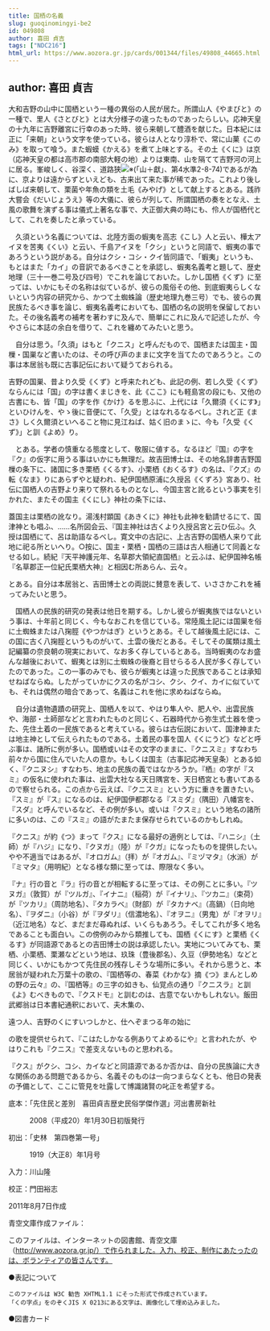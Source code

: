```yaml
---
title: 国栖の名義
slug: guoqinomingyi-be2
id: 049808
author: 喜田 貞吉
tags: ["NDC216"]
html_url: https://www.aozora.gr.jp/cards/001344/files/49808_44665.html
---
```


## author: 喜田 貞吉

大和吉野の山中に国栖という一種の異俗の人民が居た。所謂山人《やまびと》の一種で、里人《さとびと》とは大分様子の違ったものであったらしい。応神天皇の十九年に吉野離宮に行幸のあった時、彼ら来朝して醴酒を献じた。日本紀には正に「来朝」という文字を使っている。彼らは人となり淳朴で、常に山菓《このみ》を取って喰う。また蝦蟆《かえる》を煮て上味とする。その土《くに》は京（応神天皇の都は高市郡の南部大軽の地）よりは東南、山を隔てて吉野河の河上に居る。峯峻しく、谷深く、道路狭![※(「山＋獻」、第4水準2-8-74)](https://www.aozora.gr.jp/cards/001344/files/../../../gaiji/2-08/2-08-74.png)であるが為に、京よりは遠からずといえども、古来出て来た事が稀であった。これより後しばしば来朝して、栗菌や年魚の類を土毛《みやげ》として献上するとある。践祚大嘗会《だいじょうえ》等の大儀に、彼らが列して、所謂国栖の奏をとなえ、土風の歌舞を演ずる事は儀式上著名な事で、大正御大典の時にも、伶人が国栖代として、これを奏したと承っている。

　久須という名義については、北陸方面の蝦夷を高志《こし》人と云い、樺太アイヌを苦夷《くい》と云い、千島アイヌを「クシ」というと同語で、蝦夷の事であろうという説がある。自分はクシ・コシ・クイ皆同語で、「蝦夷」というも、もとはまた「カイ」の音訳であるべきことを承認し、蝦夷名義考と題して、歴史地理（三十一巻二号及び四号）でこれを論じておいた。しかし国栖《くず》に至っては、いかにもその名称は似ているが、彼らの風俗その他、到底蝦夷らしくないという内容の研究から、かつて土蜘蛛論（歴史地理九巻三号）でも、彼らの異民族たるべき事を論じ、蝦夷名義考においても、国栖の名の説明を保留しておいた。その後名義考の補考を著わすに及んで、簡単にこれに及んで記述したが、今やさらに本誌の余白を借りて、これを纏めてみたいと思う。

　自分は思う。「久須」はもと「クニス」と呼んだもので、国栖または国主・国樔・国巣など書いたのは、その呼び声のままに文字を当てたのであろうと。この事は本居翁も既に古事記伝において疑うておられる。




吉野の国巣、昔より久受《くず》と呼来たれども、此記の例、若し久受《くず》ならんには「国」の字は書くまじきを、此《ここ》にも軽島宮の段にも、又他の古書にも、皆「国」の字を作《かけ》るを思ふに、上代には「久爾須《くにす》」といひけんを、やゝ後に音便にて、「久受」とはなれるなるべし。されど正《まさ》しく久爾須といへること物に見江ねば、姑く旧のまゝに、今も「久受《くず》」と訓《よめ》り。





　とある。学者の慎重なる態度として、敬服に値する。なるほど『国』の字を『ク』の仮字に用うる事はいかにも無理だ。故吉田博士は、その地名辞書吉野国樔の条下に、諸国に多き栗栖《くるす》、小栗栖《おくるす》の名は、『クズ』の転《なま》りにあらずやと疑われ、紀伊国栖原浦に久授呂《くずろ》宮あり、社伝に国栖人の吉野より来りて祭れるものとなし、今国主宮と訛るという事実を引かれた、またその国主《くにし》神社の条下には、




蓋国主は栗栖の訛なり。湯浅村顕国《あきくに》神社も此神を勧請せるにて、国津神とも唱ふ、……名所図会云、『国主神社は古くより久授呂宮と云ひ伝ふ。久授は国栖にて、呂は助語なるべし。寛文中の古記に、上古吉野の国栖人来りて此地に祀る所といへり。○按に、国主・栗栖・国栖の三語は古人相通じて同義となせる如し。続紀『天平神護元年、名草郡大領紀直国栖』と云ふは、紀伊国神名帳『名草郡正一位紀氏栗栖大神』と相因む所あらん、云々。





とある。自分は本居翁と、吉田博士との両説に賛意を表して、いささかこれを補ってみたいと思う。

　国栖人の民族的研究の発表は他日を期する。しかし彼らが蝦夷族ではないという事は、十年前と同じく、今もなおこれを信じている。常陸風土記には国巣を俗に土蜘蛛または八掬脛《やつかはぎ》というとある。そして越後風土記には、この国に古く八掬脛というものがいて、土雲の後だとある。そしてその属類は風土記編纂の奈良朝の現実において、なお多く存しているとある。当時蝦夷のなお盛んな越後において、蝦夷とは別に土蜘蛛の後裔と目せらるる人民が多く存していたのであった。この一事のみでも、彼らが蝦夷とは違った民族であることは承知せねばならぬ。したがっていかにクスの名がコシ、クシ、クイ、カイに似ていても、それは偶然の暗合であって、名義はこれを他に求めねばならぬ。

　自分は遺物遺蹟の研究上、国栖人を以て、やはり隼人や、肥人や、出雲民族や、海部・土師部などと言われたものと同じく、石器時代から弥生式土器を使った、先住土着の一民族であると考えている。彼らは古伝説において、国津神または地主神として伝えられたものである。土着民の事を国人《くにうど》などと呼ぶ事は、諸所に例が多い。国栖或いはその文字のままに、『クニスミ』すなわち前々から国に住んでいた人の意か。もしくは国主（古事記応神天皇条）とある如く、『クニヌシ』すなわち、地主の民族の義ではなかろうか。『栖』の字が『スミ』の仮名に使われた事は、出雲大社なる天日隅宮を、天日栖宮とも書いてあるので察せられる。この点から云えば、『クニスミ』という方に重きを置きたい。『スミ』が『ス』になるのは、紀伊国伊都郡なる『スミダ』（隅田）八幡宮を、『スダ』と呼んでいるなど、その例が多い。或いは『クスミ』という地名の諸所に多いのは、この『スミ』の語がたまたま保存せられているのかもしれぬ。

『クニス』が約《つ》まって『クス』になる最好の適例としては、『ハニシ』（土師）が『ハジ』になり、『クヌガ』（陸）が『クガ』になったものを提供したい。やや不適当ではあるが、『オロガム』（拝）が『オガム』、『ミヅマタ』（水派）が『ミマタ』（用明紀）となる様な類に至っては、際限なく多い。

『ナ』行の音と『ラ』行の音とが相転するに至っては、その例ことに多い。『ツヌガ』（敦賀）が『ツルガ』、『イナニ』（稲荷）が『イナリ』、『ツカニ』（束荷）が『ツカリ』（周防地名）、『タカラベ』（財部）が『タカナベ』（高鍋）（日向地名）、『ヲダニ』（小谷）が『ヲダリ』（信濃地名）、『オヲニ』（男鬼）が『オヲリ』（近江地名）など、まだまだ尋ぬれば、いくらもあろう。そしてこれが多く地名であることも面白い。この傍例のみから類推しても、国栖《くにす》と栗栖《くるす》が同語源であるとの吉田博士の説は承認したい。実地についてみても、栗栖、小栗栖、栗瀬などという地は、玖珠（豊後郡名）、久豆（伊勢地名）などと同じく、いかにもかつて先住民の残存しそうな場所に多い。それから思うと、本居翁が疑われた万葉十の歌の、『国栖等の、春菜《わかな》摘《つ》まんとしめの野の云々』の、『国栖等』の三字の如きも、仙覚点の通り『クニスラ』と訓《よ》むべきもので、『クスドモ』と訓むのは、古意でないかもしれない。飯田武郷翁は日本書紀通釈において、夫木集の、




遠つ人、吉野のくにすいつしかと、仕へぞまつる年の始に





の歌を提供せられて、『こはたしかなる例ありてよめるにや』と言われたが、やはりこれも『クニス』で差支えないものと思われる。

『クス』がクシ、コシ、カイなどと同語源であるか否かは、自分の民族論に大きな関係のある問題であるから、名義そのものは一向つまらなくとも、他日の発表の予備として、ここに管見を吐露して博識諸賢の叱正を希望する。













底本：「先住民と差別　喜田貞吉歴史民俗学傑作選」河出書房新社

　　　2008（平成20）年1月30日初版発行

初出：「史林　第四巻第一号」

　　　1919（大正8）年1月号

入力：川山隆

校正：門田裕志

2011年8月7日作成

青空文庫作成ファイル：

このファイルは、インターネットの図書館、青空文庫（http://www.aozora.gr.jp/）で作られました。入力、校正、制作にあたったのは、ボランティアの皆さんです。











●表記について


	このファイルは W3C 勧告 XHTML1.1 にそった形式で作成されています。
	「くの字点」をのぞくJIS X 0213にある文字は、画像化して埋め込みました。







●図書カード